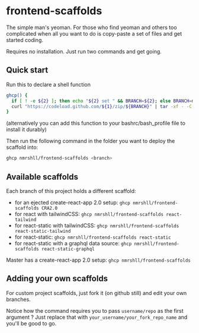 # frontend-scaffolds

The simple man's yeoman. For those who find yeoman and others too complicated when all you want to do is copy-paste a set of files and get started coding.

Requires no installation. Just run two commands and get going.

## Quick start

Run this to declare a shell function

```sh
ghcp() {
  if [ ! -e ${2} ]; then echo "${2} set " && BRANCH=${2}; else BRANCH=master; fi
  curl "https://codeload.github.com/${1}/zip/${BRANCH}" | tar -xf - -C .
}
```

(alternatively you can add this function to your bashrc/bash_profile file to install it durably)

Then run the following command in the folder you want to deploy the scaffold into:

```sh
ghcp nmrshll/frontend-scaffolds <branch>
```

## Available scaffolds

Each branch of this project holds a different scaffold:

- for an ejected create-react-app 2.0 setup: `ghcp nmrshll/frontend-scaffolds CRA2.0`
- for react with tailwindCSS: `ghcp nmrshll/frontend-scaffolds react-tailwind`
- for react-static with tailwindCSS: `ghcp nmrshll/frontend-scaffolds react-static-tailwind`
- for react-static: `ghcp nmrshll/frontend-scaffolds react-static`
- for react-static with a graphql data source: `ghcp nmrshll/frontend-scaffolds react-static-graphql`

Master has a create-react-app 2.0 setup: `ghcp nmrshll/frontend-scaffolds`

## Adding your own scaffolds

For custom project scaffolds, just fork it (on github still) and edit your own branches.

Notice how the command requires you to pass `username/repo` as the first argument ? Just replace that with `your_username/your_fork_repo_name` and you'll be good to go.